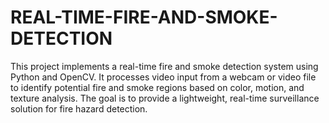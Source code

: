 # REAL-TIME-FIRE-AND-SMOKE-DETECTION
This project implements a real-time fire and smoke detection system using Python and OpenCV. It processes video input from a webcam or video file to identify potential fire and smoke regions based on color, motion, and texture analysis. The goal is to provide a lightweight, real-time surveillance solution for fire hazard detection.
